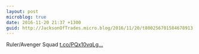 ```yaml
---
layout: post
microblog: true
date: 2016-11-20 21:37 +1300
guid: http://JacksonOfTrades.micro.blog/2016/11/20/t800256701584678913.html
---
```

Ruler/Avenger Squad [t.co/PQx10vqLg...](https://t.co/PQx10vqLgQ)
